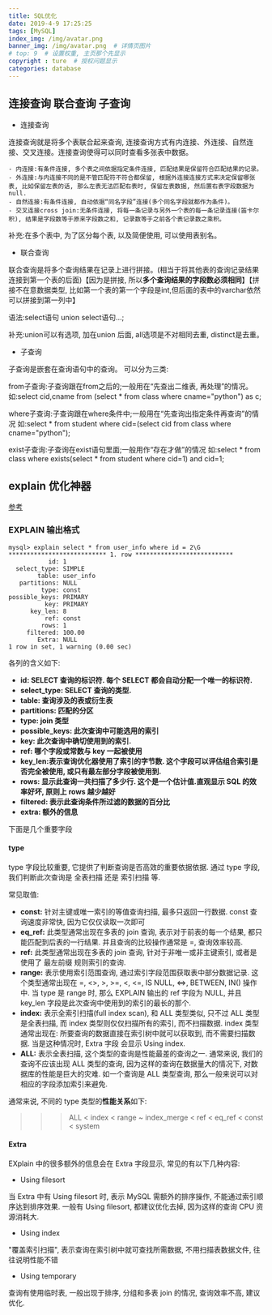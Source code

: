 ```yaml
---
title: SQL优化
date: 2019-4-9 17:25:25
tags: [MySQL]
index_img: /img/avatar.png
banner_img: /img/avatar.png  # 详情页图片
# top: 9  # 设置权重, 主页那个先显示
copyright : ture  # 授权问题显示
categories: database
---
```


<!-- more -->

## 连接查询 联合查询 子查询

- 连接查询

连接查询就是将多个表联合起来查询, 连接查询方式有内连接、外连接、自然连接、交叉连接。连接查询使得可以同时查看多张表中数据。

    - 内连接:有条件连接, 多个表之间依据指定条件连接, 匹配结果是保留符合匹配结果的记录。
    - 外连接:与内连接不同的是不管匹配符不符合都保留, 根据外连接连接方式来决定保留哪张表, 比如保留左表的话, 那么左表无法匹配右表时, 保留左表数据, 然后置右表字段数据为null.
    - 自然连接:有条件连接, 自动依据“同名字段”连接(多个同名字段就都作为条件)。
    - 交叉连接cross join:无条件连接, 将每一条记录与另外一个表的每一条记录连接(笛卡尔积), 结果是字段数等于原来字段数之和, 记录数等于之前各个表记录数之乘积。

补充:在多个表中, 为了区分每个表, 以及简便使用, 可以使用表别名。

- 联合查询

联合查询是将多个查询结果在记录上进行拼接。(相当于将其他表的查询记录结果连接到第一个表的后面)【因为是拼接, 所以**多个查询结果的字段数必须相同**】【拼接不在意数据类型, 比如第一个表的第一个字段是int,但后面的表中的varchar依然可以拼接到第一列中】

语法:select语句 union select语句…;

补充:union可以有选项, 加在union 后面, all选项是不对相同去重, distinct是去重。

- 子查询

子查询是嵌套在查询语句中的查询。
可以分为三类:

from子查询:子查询跟在from之后的;一般用在“先查出二维表, 再处理”的情况。
如:select cid,cname from (select * from class where cname="python") as c;

where子查询:子查询跟在where条件中;一般用在“先查询出指定条件再查询”的情况
如:select * from student where cid=(select cid from class where cname="python");

exist子查询:子查询在exist语句里面;一般用作“存在才做”的情况
如:select * from class where exists(select * from  student where cid=1) and cid=1;

## explain 优化神器
[参考](https://segmentfault.com/a/1190000008131735)

### EXPLAIN 输出格式

```
mysql> explain select * from user_info where id = 2\G
*************************** 1. row ***************************
           id: 1
  select_type: SIMPLE
        table: user_info
   partitions: NULL
         type: const
possible_keys: PRIMARY
          key: PRIMARY
      key_len: 8
          ref: const
         rows: 1
     filtered: 100.00
        Extra: NULL
1 row in set, 1 warning (0.00 sec)
```
各列的含义如下:

- **id: SELECT 查询的标识符. 每个 SELECT 都会自动分配一个唯一的标识符.**
- **select_type: SELECT 查询的类型.**
- **table: 查询涉及的表或衍生表**
- **partitions: 匹配的分区**
- **type: join 类型**
- **possible_keys: 此次查询中可能选用的索引**
- **key: 此次查询中确切使用到的索引.**
- **ref: 哪个字段或常数与 key 一起被使用**
- **key_len:表示查询优化器使用了索引的字节数. 这个字段可以评估组合索引是否完全被使用, 或只有最左部分字段被使用到.**
- **rows: 显示此查询一共扫描了多少行. 这个是一个估计值.直观显示 SQL 的效率好坏, 原则上 rows 越少越好**
- **filtered: 表示此查询条件所过滤的数据的百分比**
- **extra: 额外的信息**

下面是几个重要字段

#### type
type 字段比较重要, 它提供了判断查询是否高效的重要依据依据. 通过 type 字段, 我们判断此次查询是 全表扫描 还是 索引扫描 等.

常见取值:
- **const:** 针对主键或唯一索引的等值查询扫描, 最多只返回一行数据. const 查询速度非常快, 因为它仅仅读取一次即可
- **eq_ref:** 此类型通常出现在多表的 join 查询, 表示对于前表的每一个结果, 都只能匹配到后表的一行结果. 并且查询的比较操作通常是 =, 查询效率较高. 
- **ref:** 此类型通常出现在多表的 join 查询, 针对于非唯一或非主键索引, 或者是使用了 最左前缀 规则索引的查询.
- **range:** 表示使用索引范围查询, 通过索引字段范围获取表中部分数据记录. 这个类型通常出现在 =, <>, >, >=, <, <=, IS NULL, <=>, BETWEEN, IN() 操作中.
当 type 是 range 时, 那么 EXPLAIN 输出的 ref 字段为 NULL, 并且 key_len 字段是此次查询中使用到的索引的最长的那个.
- **index:** 表示全索引扫描(full index scan), 和 ALL 类型类似, 只不过 ALL 类型是全表扫描, 而 index 类型则仅仅扫描所有的索引, 而不扫描数据.
index 类型通常出现在: 所要查询的数据直接在索引树中就可以获取到, 而不需要扫描数据. 当是这种情况时, Extra 字段 会显示 Using index.
- **ALL:** 表示全表扫描, 这个类型的查询是性能最差的查询之一. 通常来说, 我们的查询不应该出现 ALL 类型的查询, 因为这样的查询在数据量大的情况下, 对数据库的性能是巨大的灾难. 如一个查询是 ALL 类型查询, 那么一般来说可以对相应的字段添加索引来避免.

通常来说, 不同的 type 类型的**性能关系**如下:
>>> ALL < index < range ~ index_merge < ref < eq_ref < const < system
#### Extra
EXplain 中的很多额外的信息会在 Extra 字段显示, 常见的有以下几种内容:

- Using filesort

当 Extra 中有 Using filesort 时, 表示 MySQL 需额外的排序操作, 不能通过索引顺序达到排序效果. 一般有 Using filesort, 都建议优化去掉, 因为这样的查询 CPU 资源消耗大.
- Using index

"覆盖索引扫描", 表示查询在索引树中就可查找所需数据, 不用扫描表数据文件, 往往说明性能不错

- Using temporary

查询有使用临时表, 一般出现于排序, 分组和多表 join 的情况, 查询效率不高, 建议优化.